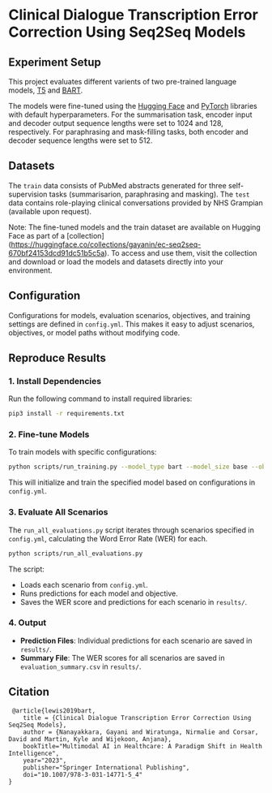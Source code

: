 # Clinical Dialogue Transcription Error Correction Using Seq2Seq Models

## Experiment Setup

This project evaluates different varients of two pre-trained language models, [T5](https://dl.acm.org/doi/abs/10.5555/3455716.3455856) and [BART](https://aclanthology.org/2020.acl-main.703).

The models were fine-tuned using the [Hugging Face](https://huggingface.co) and [PyTorch](https://pytorch.org) libraries with default hyperparameters. For the summarisation task, encoder input and decoder output sequence lengths were set to 1024 and 128, respectively. For paraphrasing and mask-filling tasks, both encoder and decoder sequence lengths were set to 512.

## Datasets

The `train` data consists of PubMed abstracts generated for three self-supervision tasks (summarisarion, paraphrasing and masking). 
The `test` data contains role-playing clinical conversations provided by NHS Grampian (available upon request). 

Note: The fine-tuned models and the train dataset are available on Hugging Face as part of a [collection] (https://huggingface.co/collections/gayanin/ec-seq2seq-670bf24153dcd91dc51b5c5a). To access and use them, visit the collection and download or load the models and datasets directly into your environment.

## Configuration

Configurations for models, evaluation scenarios, objectives, and training settings are defined in `config.yml`. This makes it easy to adjust scenarios, objectives, or model paths without modifying code.

## Reproduce Results

### 1. Install Dependencies

Run the following command to install required libraries:

```bash
pip3 install -r requirements.txt  
```

### 2. Fine-tune Models

To train models with specific configurations:

```bash
python scripts/run_training.py --model_type bart --model_size base --objective summarisation
```

This will initialize and train the specified model based on configurations in `config.yml`.

### 3. Evaluate All Scenarios

The `run_all_evaluations.py` script iterates through scenarios specified in `config.yml`, calculating the Word Error Rate (WER) for each.

```bash
python scripts/run_all_evaluations.py
```

The script:
- Loads each scenario from `config.yml`.
- Runs predictions for each model and objective.
- Saves the WER score and predictions for each scenario in `results/`.

### 4. Output

- **Prediction Files**: Individual predictions for each scenario are saved in `results/`.
- **Summary File**: The WER scores for all scenarios are saved in `evaluation_summary.csv` in `results/`.

## Citation
```
 @article{lewis2019bart,
    title = {Clinical Dialogue Transcription Error Correction Using Seq2Seq Models},
    author = {Nanayakkara, Gayani and Wiratunga, Nirmalie and Corsar, David and Martin, Kyle and Wijekoon, Anjana},
    bookTitle="Multimodal AI in Healthcare: A Paradigm Shift in Health Intelligence",
    year="2023",
    publisher="Springer International Publishing",
    doi="10.1007/978-3-031-14771-5_4"
}
```


